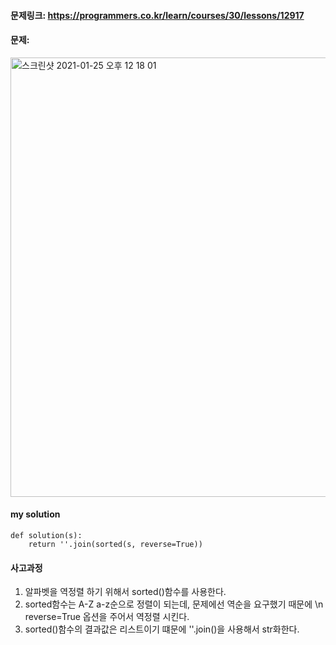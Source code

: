 #### 문제링크: https://programmers.co.kr/learn/courses/30/lessons/12917

#### 문제:
<img width="703" alt="스크린샷 2021-01-25 오후 12 18 01" src="https://user-images.githubusercontent.com/60768642/105668138-11f82780-5f20-11eb-8ff7-0bc19d216cb8.png">


#### my solution
```
def solution(s):
    return ''.join(sorted(s, reverse=True))
```

#### 사고과정
1. 알파벳을 역정렬 하기 위해서 sorted()함수를 사용한다.
2. sorted함수는 A-Z a-z순으로 정렬이 되는데, 문제에선 역순을 요구했기 때문에 \n
reverse=True 옵션을 주어서 역정렬 시킨다.
3. sorted()함수의 결과값은 리스트이기 떄문에 ''.join()을 사용해서 str화한다.


